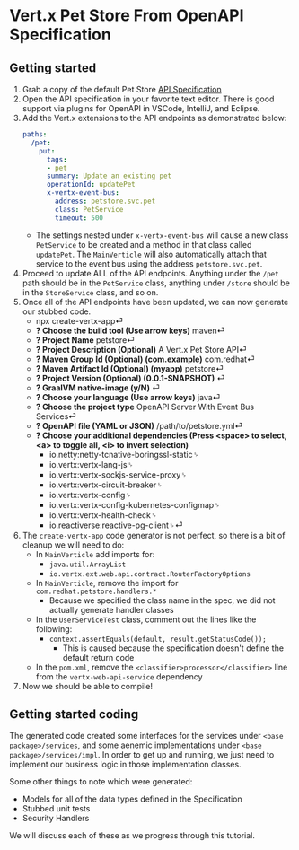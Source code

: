 # Vert.x Pet Store From OpenAPI Specification

## Getting started

1. Grab a copy of the default Pet Store [API Specification](https://raw.githubusercontent.com/InfoSec812/openapi-vertx-services/master/src/main/resources/petstore.yml)
1. Open the API specification in your favorite text editor. There is good support via plugins for OpenAPI in VSCode, IntelliJ, and Eclipse.
1. Add the Vert.x extensions to the API endpoints as demonstrated below:
   ```yaml
   paths:
     /pet:
       put:
         tags:
         - pet
         summary: Update an existing pet
         operationId: updatePet
         x-vertx-event-bus:
           address: petstore.svc.pet
           class: PetService
           timeout: 500
   ```
   - The settings nested under `x-vertx-event-bus` will cause a new class `PetService` to be created and a method in that class called `updatePet`. The `MainVerticle` will also automatically attach that service to the event bus using the address `petstore.svc.pet`.
1. Proceed to update ALL of the API endpoints. Anything under the `/pet` path should be in the `PetService` class, anything under `/store` should be in the `StoreService` class, and so on.
1. Once all of the API endpoints have been updated, we can now generate our stubbed code.
   - npx create-vertx-app⏎
   - **? Choose the build tool (Use arrow keys)** maven⏎
   - **? Project Name** petstore⏎
   - **? Project Description (Optional)** A Vert.x Pet Store API⏎
   - **? Maven Group Id (Optional) (com.example)** com.redhat⏎
   - **? Maven Artifact Id (Optional) (myapp)** petstore⏎
   - **? Project Version (Optional) (0.0.1-SNAPSHOT)** ⏎
   - **? GraalVM native-image (y/N)** ⏎
   - **? Choose your language (Use arrow keys)** java⏎
   - **? Choose the project type** OpenAPI Server With Event Bus Services⏎
   - **? OpenAPI file (YAML or JSON)** /path/to/petstore.yml⏎
   - **? Choose your additional dependencies (Press \<space\> to select, \<a\> to toggle all, \<i\> to invert selection)**
     - io.netty:netty-tcnative-boringssl-static␠
     - io.vertx:vertx-lang-js␠
     - io.vertx:vertx-sockjs-service-proxy␠
     - io.vertx:vertx-circuit-breaker␠
     - io.vertx:vertx-config␠
     - io.vertx:vertx-config-kubernetes-configmap␠
     - io.vertx:vertx-health-check␠
     - io.reactiverse:reactive-pg-client␠⏎
1. The `create-vertx-app` code generator is not perfect, so there is a bit of cleanup we will need to do:
   - In `MainVerticle` add imports for:
     - `java.util.ArrayList`
     - `io.vertx.ext.web.api.contract.RouterFactoryOptions`
   - In `MainVerticle`, remove the import for `com.redhat.petstore.handlers.*`
     - Because we specified the class name in the spec, we did not actually generate handler classes
   - In the `UserServiceTest` class, comment out the lines like the following:
     - `context.assertEquals(default, result.getStatusCode());`
       - This is caused because the specification doesn't define the default return code
   - In the `pom.xml`, remove the `<classifier>processor</classifier>` line from the `vertx-web-api-service` dependency
1. Now we should be able to compile!


## Getting started coding

The generated code created some interfaces for the services under `<base package>/services`, and some aenemic implementations under `<base package>/services/impl`. In order to get up and running, we just need to implement our business logic in those implementation classes.


Some other things to note which were generated:
- Models for all of the data types defined in the Specification
- Stubbed unit tests
- Security Handlers

We will discuss each of these as we progress through this tutorial.
